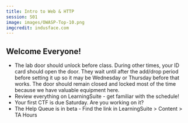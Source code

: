 ```yaml
---
title: Intro to Web & HTTP
session: S01
image: images/OWASP-Top-10.png
imgcredit: indusface.com
---
```


## Welcome Everyone!

* The lab door should unlock before class. During other times, your ID card should open the door. They wait until after the add/drop period before setting it up so it may be Wednesday or Thursday before that works. The door should remain closed and locked most of the time because we have valuable equipment here.
* Review everything on LearningSuite - get familiar with the schedule!
* Your first CTF is due Saturday. Are you working on it?
* The Help Queue is in beta - Find the link in LearningSuite > Content > TA Hours


